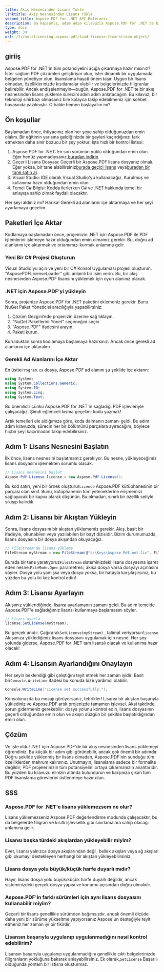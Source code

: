 ```yaml
---
title: Akış Nesnesinden Lisans Yükle
linktitle: Akış Nesnesinden Lisans Yükle
second_title: Aspose.PDF for .NET API Referansı
description: Bu kapsamlı, adım adım kılavuzla Aspose.PDF for .NET'te bir akış nesnesinden lisans yüklemeyi öğrenin.
type: docs
weight: 30
url: /tr/net/licensing-aspose-pdf/load-license-from-stream-object/
---
```

## giriiş

Aspose.PDF for .NET'in tüm potansiyelini açığa çıkarmaya hazır mısınız? İster sağlam PDF çözümleri geliştiriyor olun, ister dinamik bir uygulamada belgeleri yönetiyor olun, lisanslama hayati önem taşır. Uygun bir lisans olmadan, özelliklerinizde kısıtlamalar olabilir ve belgelerinizde filigranlar belirebilir. Ancak endişelenmeyin—bugün, Aspose.PDF for .NET'te bir akış nesnesinden lisans yükleme sürecini adım adım anlatacağım. Bu kılavuz, bir teknoloji sihirbazı olmasanız bile kolayca takip edebilmeniz için sohbet havasında yazılmıştır. O halde hemen başlayalım mı?

## Ön koşullar

Başlamadan önce, ihtiyacınız olan her şeye sahip olduğunuzdan emin olalım. Bir eğitimin yarısına geldiğinizde bir şeyleri kaçırdığınızı fark etmekten daha sinir bozucu bir şey yoktur. İşte hızlı bir kontrol listesi:

1.  Aspose.PDF for .NET: En son sürümün yüklü olduğundan emin olun. Eğer henüz yapmadıysanız,[buradan indirin](https://releases.aspose.com/pdf/net/).
2. Geçerli Lisans Dosyası: Geçerli bir Aspose.PDF lisans dosyanız olmalı. Eğer yoksa, bir tane alabilirsiniz[burada geçici lisans](https://purchase.aspose.com/temporary-license/) veya[buradan bir tane satın al](https://purchase.aspose.com/buy).
3. Visual Studio: IDE olarak Visual Studio'yu kullanacağız. Kurulmuş ve kullanıma hazır olduğundan emin olun.
4. Temel C# Bilgisi: Kodda ilerlerken C# ve .NET hakkında temel bir anlayışa sahip olmak faydalı olacaktır.

Her şeyi aldınız mı? Harika! Gerekli ad alanlarını içe aktarmaya ve her şeyi ayarlamaya geçelim.

## Paketleri İçe Aktar

Kodlamaya başlamadan önce, projemizin .NET için Aspose.PDF ile PDF işlemlerini işlemeye hazır olduğundan emin olmamız gerekir. Bu, doğru ad alanlarını içe aktarmak ve ortamımızı kurmak anlamına gelir.

### Yeni Bir C# Projesi Oluşturun

Visual Studio'yu açın ve yeni bir C# Konsol Uygulaması projesi oluşturun. "AsposePDFLicenseLoader" gibi anlamlı bir isim verin. Bu, bir akış nesnesinden Aspose.PDF lisansını yüklemek için oyun alanınız olacak.

### .NET için Aspose.PDF'yi yükleyin

Sonra, projenize Aspose.PDF for .NET paketini eklemeniz gerekir. Bunu NuGet Paket Yöneticisi aracılığıyla yapabilirsiniz:

1. Çözüm Gezgini’nde projenizin üzerine sağ tıklayın.
2. "NuGet Paketlerini Yönet" seçeneğini seçin.
3. "Aspose.PDF" ifadesini arayın.
4. Paketi kurun.

Kurulduktan sonra kodlamaya başlamaya hazırsınız. Ancak önce gerekli ad alanlarını içe aktaralım.

### Gerekli Ad Alanlarını İçe Aktar

 En üstte`Program.cs` dosya, Aspose.PDF ad alanını şu şekilde içe aktarın:

```csharp
using System;
using System.Collections.Generic;
using System.IO;
using System.Linq;
using System.Text;
```

Bu önemlidir çünkü Aspose.PDF for .NET'in sağladığı PDF işlevleriyle çalışacağız. Şimdi eğlenceli kısma geçelim: kodu yazmak!

Artık temelleri ele aldığımıza göre, koda dalmanın zamanı geldi. Bu adım adım kılavuzda, sürecin her bir bölümünü parçalara ayıracağım, böylece hiçbir şeyi kaçırmadan takip edebilirsiniz.

## Adım 1: Lisans Nesnesini Başlatın

İlk önce, lisans nesnesini başlatmamız gerekiyor. Bu nesne, yükleyeceğimiz lisans dosyasını işlemekten sorumlu olacak.

```csharp
// Lisans nesnesini başlat
Aspose.Pdf.License license = new Aspose.Pdf.License();
```

Bu kod satırı, yeni bir örnek oluşturur`License` Aspose.PDF kütüphanesinin bir parçası olan sınıf. Bunu, kütüphanenin tüm yeteneklerine erişmemizi sağlayacak bir kapıcı olarak düşünün. Bu olmadan, sınırlı bir özellik setiyle sıkışıp kalırdık.

## Adım 2: Lisansı bir Akıştan Yükleyin

Sonra, lisans dosyasını bir akıştan yüklememiz gerekir. Akış, basit bir ifadeyle, okunabilen veya yazılabilen bir bayt dizisidir. Bizim durumumuzda, lisans dosyasını bir dosya akışından okuyacağız.

```csharp
// FileStream'de lisans yükleme
FileStream myStream = new FileStream(@"c:\Keys\Aspose.Pdf.net.lic", FileMode.Open);
```

 Burada bir tane yaratıyoruz`FileStream` sisteminizdeki lisans dosyasına işaret eden nesne.`FileMode.Open` parametresi, akışa dosya varsa dosyayı açmasını söyler. Dosya yolu yanlışsa veya dosya yoksa, bir hatayla karşılaşırsınız, bu yüzden bu yolu iki kez kontrol edin!

## Adım 3: Lisansı Ayarlayın

Akışımız yüklendiğinde, lisansı ayarlamanın zamanı geldi. Bu adım temelde Aspose.PDF'e sağladığımız lisansı kullanmaya başlamasını söyler.

```csharp
// Lisans ayarla
license.SetLicense(myStream);
```

Bu gerçek anıdır. Çağırarak`SetLicense(myStream)` , talimat veriyorsun`license` Akışımıza yüklediğimiz lisans dosyasını uygulamak için nesne. Her şey yolunda giderse, Aspose.PDF for .NET tam lisanslı olacak ve kullanıma hazır olacak!

## Adım 4: Lisansın Ayarlandığını Onaylayın

 Her şeyin beklendiği gibi çalıştığını teyit etmek her zaman iyidir. Basit bir`Console.WriteLine` ifadesi bu konuda bize yardımcı olabilir.

```csharp
Console.WriteLine("License set successfully.");
```

Konsolunuzda bu mesajı görüyorsanız, tebrikler! Lisansı bir akıştan başarıyla yüklediniz ve Aspose.PDF artık projenizde tamamen işlevsel. Aksi takdirde, sorun gidermeniz gerekebilir: dosya yolunu kontrol edin, lisans dosyasının geçerli olduğundan emin olun ve akışın düzgün bir şekilde başlatıldığından emin olun.

## Çözüm

Ve işte oldu! .NET için Aspose.PDF'de bir akış nesnesinden lisans yüklemeyi öğrendiniz. Bu küçük bir adım gibi görünebilir, ancak çok önemli bir adımdır. Doğru şekilde yüklenmiş bir lisans olmadan, Aspose.PDF'nin sunduğu tüm özelliklerden mahrum kalırsınız. Unutmayın, lisanslama sadece bir formalite değildir; PDF projelerinizin tüm potansiyelini ortaya çıkarmanızın anahtarıdır. Bu yüzden bu kılavuzu elinizin altında bulundurun ve karşınıza çıkan tüm PDF lisanslama görevlerini üstlenmeye hazır olun.

## SSS

### Aspose.PDF for .NET'e lisans yüklemezsem ne olur?  
Lisans yüklemezseniz Aspose.PDF değerlendirme modunda çalışacaktır, bu da belgelerde filigran ve kısıtlı işlevsellik gibi sınırlamalara sahip olacağı anlamına gelir.

### Lisansı başka türdeki akışlardan yükleyebilir miyim?  
Evet, lisansı yalnızca dosya akışlarından değil, bellek akışları veya ağ akışları gibi okumayı destekleyen herhangi bir akıştan yükleyebilirsiniz.

### Lisans dosya yolu büyük/küçük harfe duyarlı mıdır?  
Hayır, lisans dosya yolu büyük/küçük harfe duyarlı değildir, ancak sisteminizdeki gerçek dosya yapısı ve konumu açısından doğru olmalıdır.

### Aspose.PDF'in farklı sürümleri için aynı lisans dosyasını kullanabilir miyim?  
Geçerli bir lisans genellikle sürümden bağımsızdır, ancak önemli ölçüde daha yeni bir sürüme yükseltme yapıyorsanız Aspose'un desteğiyle teyit etmeniz her zaman iyi bir fikirdir.

### Lisansın başarıyla uygulanıp uygulanmadığını nasıl kontrol edebilirim?  
 Lisansın başarıyla uygulanıp uygulanmadığını genellikle çıktı belgelerinizde filigranların yokluğuna bakarak anlayabilirsiniz. Ek olarak,`SetLicense` Başarılı olduğunda yöntem bir istisna oluşturmaz.